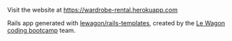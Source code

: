 Visit the website at https://wardrobe-rental.herokuapp.com

Rails app generated with [lewagon/rails-templates](https://github.com/lewagon/rails-templates), created by the [Le Wagon coding bootcamp](https://www.lewagon.com) team.
